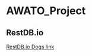 # AWATO_Project

## RestDB.io
[RestDB.io Dogs link](https://awatodogs-5351.restdb.io/home/db/awatodogs-5351)



<!-- 
https://github.com/adam-p/markdown-here/wiki/Markdown-Cheatsheet

https://www.indeed.com/viewjob?jk=ad78a890fd99371f&from=myjobs&tk=1cfomduef0mup43q
https://www.google.com/maps/place/Awato/
-->
